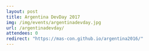 ```yaml
---
layout: post
title: Argentina DevDay 2017
img: /img/events/argentinadevday.jpg
url: /argentinadevday/
attendees: 0
redirect: "https://mas-con.github.io/argentina2016/"
---
```

